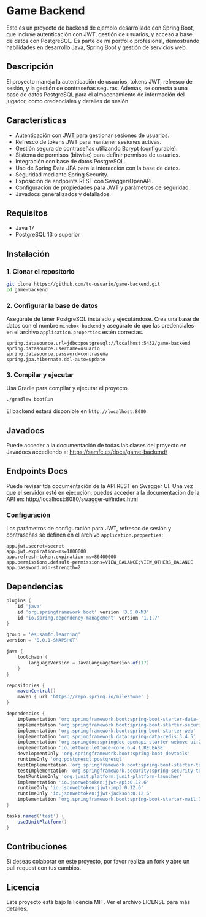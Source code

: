 # Game Backend

Este es un proyecto de backend de ejemplo desarrollado con Spring Boot, que incluye autenticación con JWT, gestión de usuarios, y acceso a base de datos con PostgreSQL. Es parte de mi portfolio profesional, demostrando habilidades en desarrollo Java, Spring Boot y gestión de servicios web.

## Descripción

El proyecto maneja la autenticación de usuarios, tokens JWT, refresco de sesión, y la gestión de contraseñas seguras. Además, se conecta a una base de datos PostgreSQL para el almacenamiento de información del jugador, como credenciales y detalles de sesión.

## Características

- Autenticación con JWT para gestionar sesiones de usuarios.
- Refresco de tokens JWT para mantener sesiones activas.
- Gestión segura de contraseñas utilizando Bcrypt (configurable).
- Sistema de permisos (bitwise) para definir permisos de usuarios.
- Integración con base de datos PostgreSQL.
- Uso de Spring Data JPA para la interacción con la base de datos.
- Seguridad mediante Spring Security.
- Exposición de endpoints REST con Swagger/OpenAPI.
- Configuración de propiedades para JWT y parámetros de seguridad.
- Javadocs generalizados y detallados.

## Requisitos

- Java 17
- PostgreSQL 13 o superior

## Instalación

### 1. Clonar el repositorio

```bash
git clone https://github.com/tu-usuario/game-backend.git
cd game-backend
````

### 2. Configurar la base de datos

Asegúrate de tener PostgreSQL instalado y ejecutándose. Crea una base de datos con el nombre `minebox-backend` y asegúrate de que las credenciales en el archivo `application.properties` estén correctas.

```properties
spring.datasource.url=jdbc:postgresql://localhost:5432/game-backend
spring.datasource.username=usuario
spring.datasource.password=contraseña
spring.jpa.hibernate.ddl-auto=update
```

### 3. Compilar y ejecutar

Usa Gradle para compilar y ejecutar el proyecto.

```bash
./gradlew bootRun
```

El backend estará disponible en `http://localhost:8080`.

## Javadocs

Puede acceder a la documentación de todas las clases del proyecto en Javadocs accediendo a: https://samfc.es/docs/game-backend/

## Endpoints Docs

Puede revisar tda documentación de la API REST en Swagger UI. Una vez que el servidor esté en ejecución, puedes acceder a la documentación de la API en: http://localhost:8080/swagger-ui/index.html

### Configuración

Los parámetros de configuración para JWT, refresco de sesión y contraseñas se definen en el archivo `application.properties`:

```properties
app.jwt.secret=secret
app.jwt.expiration-ms=1800000
app.refresh-token.expiration-ms=86400000
app.permissions.default-permissions=VIEW_BALANCE;VIEW_OTHERS_BALANCE
app.password.min-strength=2
```

## Dependencias

```gradle
plugins {
    id 'java'
    id 'org.springframework.boot' version '3.5.0-M3'
    id 'io.spring.dependency-management' version '1.1.7'
}

group = 'es.samfc.learning'
version = '0.0.1-SNAPSHOT'

java {
    toolchain {
        languageVersion = JavaLanguageVersion.of(17)
    }
}

repositories {
    mavenCentral()
    maven { url 'https://repo.spring.io/milestone' }
}

dependencies {
    implementation 'org.springframework.boot:spring-boot-starter-data-jpa'
    implementation 'org.springframework.boot:spring-boot-starter-security'
    implementation 'org.springframework.boot:spring-boot-starter-web'
    implementation 'org.springframework.data:spring-data-redis:3.4.5'
    implementation 'org.springdoc:springdoc-openapi-starter-webmvc-ui:2.8.6'
    implementation 'io.lettuce:lettuce-core:6.4.1.RELEASE'
    developmentOnly 'org.springframework.boot:spring-boot-devtools'
    runtimeOnly 'org.postgresql:postgresql'
    testImplementation 'org.springframework.boot:spring-boot-starter-test'
    testImplementation 'org.springframework.security:spring-security-test'
    testRuntimeOnly 'org.junit.platform:junit-platform-launcher'
    implementation 'io.jsonwebtoken:jjwt-api:0.12.6'
    runtimeOnly 'io.jsonwebtoken:jjwt-impl:0.12.6'
    runtimeOnly 'io.jsonwebtoken:jjwt-jackson:0.12.6'
    implementation 'org.springframework.boot:spring-boot-starter-mail:3.4.4'
}

tasks.named('test') {
    useJUnitPlatform()
}
```

## Contribuciones

Si deseas colaborar en este proyecto, por favor realiza un fork y abre un pull request con tus cambios.

## Licencia

Este proyecto está bajo la licencia MIT. Ver el archivo LICENSE para más detalles.

